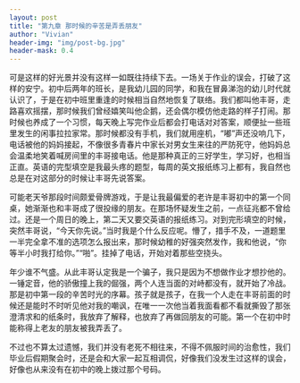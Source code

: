 ```yaml
---
layout: post
title: "第九章 那时候的辛苦是弄丢朋友"
author: "Vivian"
header-img: "img/post-bg.jpg"
header-mask: 0.4
---
```


可是这样的好光景并没有这样一如既往持续下去。一场关于作业的误会，打破了这样的安宁。初中后两年的班长，是我幼儿园的同学，和我在冒鼻涕泡的幼儿时代就认识了，于是在初中班里重逢的时候相当自然地恢复了联络。我们都叫他丰哥，走路喜欢摇摆，那时候我们曾经嬉笑叫他企鹅，还会偶尔模仿他走路的样子打闹。那时候也养成了一个习惯，每天晚上写完作业后都会打电话对对答案，顺便扯一些班里发生的闲事拉拉家常。那时候都没有手机，我们就用座机，“嘟”声还没响几下，电话被他的妈妈接起，不像很多青春片中家长对男女生来往的严防死守，他妈妈总会温柔地笑着喊房间里的丰哥接电话。他是那种真正的三好学生，学习好，也相当正直。英语的完型填空是我最头疼的题型，每周的英文报纸练习上都有，我自然也总是在对这部分的时候让丰哥先说答案。 

可能老天爷那段时间颇爱骨牌游戏，于是让我最偏爱的老许是丰哥初中的第一个同桌，她渐渐也和丰哥成了很投缘的朋友。在那场怀疑发生之前，一点征兆都不曾给过。还是一个周日的晚上，第二天又要交英语的报纸练习。对到完形填空的时候，突然丰哥说，“今天你先说。”当时我是个什么反应呢。懵了，措手不及，一道题里一半完全拿不准的选项怎么报出来，那时候幼稚的好强突然发作，我和他说，“你等半小时我打给你。”“啪”。挂掉了电话，开始对着那些空挠头。

年少谁不气盛。从此丰哥认定我是一个骗子，我只是因为不想做作业才想抄他的。一锤定音，他的骄傲撞上我的倔强，两个人连当面的对峙都没有，就开始了冷战。那是初中第一段的辛苦时光的序幕。孩子就是孩子，在我一个人走在丰哥前面的时候还是能时不时听见他对我的嘲讽，在唯一一次他当着我面看都不看就撕毁了那张澄清求和的纸条时，我放弃了解释，也放弃了再做回朋友的可能。第一个在初中时能称得上老友的朋友被我弄丢了。

不过也不算太过遗憾，我们并没有老死不相往来，不得不佩服时间的治愈性，我们毕业后假期聚会时，还是会和大家一起互相调侃，好像我们没发生过这样的误会，好像也从来没有在初中的晚上拨过那个号码。

 